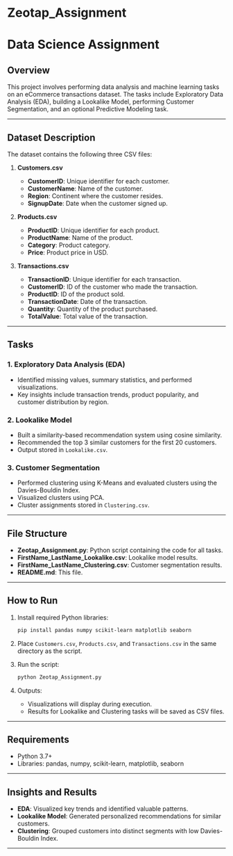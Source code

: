 # Zeotap_Assignment

# Data Science Assignment

## Overview
This project involves performing data analysis and machine learning tasks on an eCommerce transactions dataset. The tasks include Exploratory Data Analysis (EDA), building a Lookalike Model, performing Customer Segmentation, and an optional Predictive Modeling task.

---

## Dataset Description
The dataset contains the following three CSV files:

1. **Customers.csv**
   - **CustomerID**: Unique identifier for each customer.
   - **CustomerName**: Name of the customer.
   - **Region**: Continent where the customer resides.
   - **SignupDate**: Date when the customer signed up.

2. **Products.csv**
   - **ProductID**: Unique identifier for each product.
   - **ProductName**: Name of the product.
   - **Category**: Product category.
   - **Price**: Product price in USD.

3. **Transactions.csv**
   - **TransactionID**: Unique identifier for each transaction.
   - **CustomerID**: ID of the customer who made the transaction.
   - **ProductID**: ID of the product sold.
   - **TransactionDate**: Date of the transaction.
   - **Quantity**: Quantity of the product purchased.
   - **TotalValue**: Total value of the transaction.

---

## Tasks

### 1. Exploratory Data Analysis (EDA)
- Identified missing values, summary statistics, and performed visualizations.
- Key insights include transaction trends, product popularity, and customer distribution by region.

### 2. Lookalike Model
- Built a similarity-based recommendation system using cosine similarity.
- Recommended the top 3 similar customers for the first 20 customers.
- Output stored in `Lookalike.csv`.

### 3. Customer Segmentation
- Performed clustering using K-Means and evaluated clusters using the Davies-Bouldin Index.
- Visualized clusters using PCA.
- Cluster assignments stored in `Clustering.csv`.

---

## File Structure
- **Zeotap_Assignment.py**: Python script containing the code for all tasks.
- **FirstName_LastName_Lookalike.csv**: Lookalike model results.
- **FirstName_LastName_Clustering.csv**: Customer segmentation results.
- **README.md**: This file.

---

## How to Run
1. Install required Python libraries:
   ```bash
   pip install pandas numpy scikit-learn matplotlib seaborn
   ```

2. Place `Customers.csv`, `Products.csv`, and `Transactions.csv` in the same directory as the script.

3. Run the script:
   ```bash
   python Zeotap_Assignment.py
   ```

4. Outputs:
   - Visualizations will display during execution.
   - Results for Lookalike and Clustering tasks will be saved as CSV files.

---

## Requirements
- Python 3.7+
- Libraries: pandas, numpy, scikit-learn, matplotlib, seaborn

---

## Insights and Results
- **EDA**: Visualized key trends and identified valuable patterns.
- **Lookalike Model**: Generated personalized recommendations for similar customers.
- **Clustering**: Grouped customers into distinct segments with low Davies-Bouldin Index.

---
